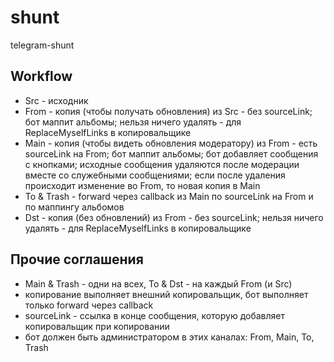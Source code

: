 # shunt

telegram-shunt

## Workflow

- Src - исходник
- From - копия (чтобы получать обновления) из Src - без sourceLink; бот маппит альбомы; нельзя ничего удалять - для ReplaceMyselfLinks в копировальщике
- Main - копия (чтобы видеть обновления модератору) из From - есть sourceLink на From; бот маппит альбомы; бот добавляет сообщения с кнопками; исходные сообщения удаляются после модерации вместе со служебными сообщениями; если после удаления происходит изменение во From, то новая копия в Main
- To & Trash - forward через callback из Main по sourceLink на From и по маппингу альбомов
- Dst - копия (без обновлений) из From - без sourceLink; нельзя ничего удалять - для ReplaceMyselfLinks в копировальщике

## Прочие соглашения

- Main & Trash - одни на всех, To & Dst - на каждый From (и Src)
- копирование выполняет внешний копировальщик, бот выполняет только forward через callback
- sourceLink - ссылка в конце сообщения, которую добавляет копировальщик при копировании
- бот должен быть администратором в этих каналах: From, Main, To, Trash
